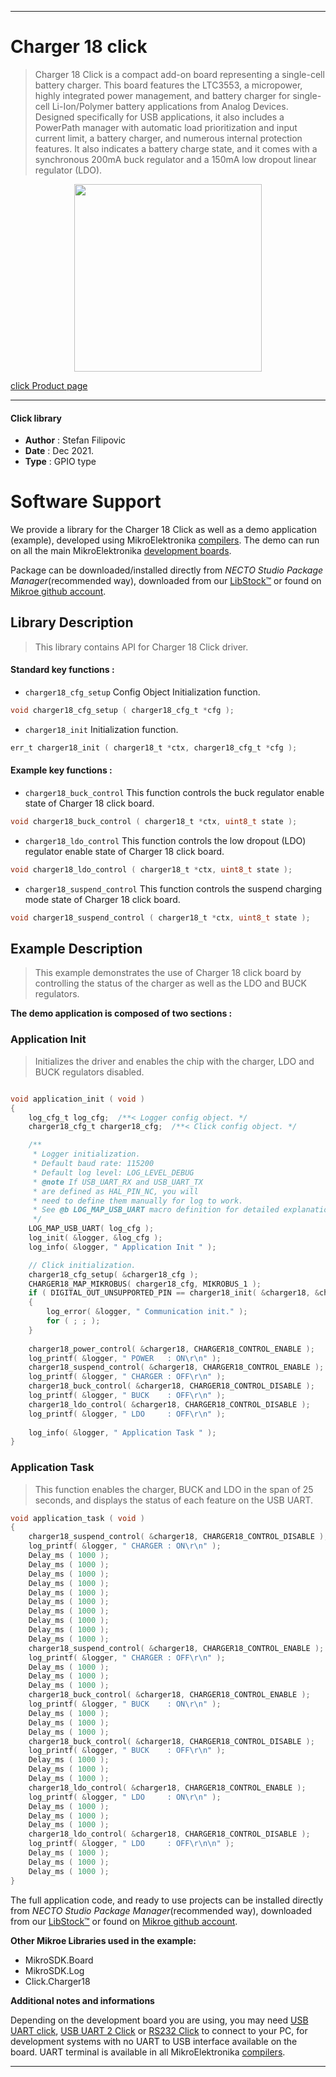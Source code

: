 
---
# Charger 18 click

> Charger 18 Click is a compact add-on board representing a single-cell battery charger. This board features the LTC3553, a micropower, highly integrated power management, and battery charger for single-cell Li-Ion/Polymer battery applications from Analog Devices. Designed specifically for USB applications, it also includes a PowerPath manager with automatic load prioritization and input current limit, a battery charger, and numerous internal protection features. It also indicates a battery charge state, and it comes with a synchronous 200mA buck regulator and a 150mA low dropout linear regulator (LDO).

<p align="center">
  <img src="https://download.mikroe.com/images/click_for_ide/charger18_click.png" height=300px>
</p>

[click Product page](https://www.mikroe.com/charger-18-click)

---


#### Click library

- **Author**        : Stefan Filipovic
- **Date**          : Dec 2021.
- **Type**          : GPIO type


# Software Support

We provide a library for the Charger 18 Click
as well as a demo application (example), developed using MikroElektronika
[compilers](https://www.mikroe.com/necto-studio).
The demo can run on all the main MikroElektronika [development boards](https://www.mikroe.com/development-boards).

Package can be downloaded/installed directly from *NECTO Studio Package Manager*(recommended way), downloaded from our [LibStock&trade;](https://libstock.mikroe.com) or found on [Mikroe github account](https://github.com/MikroElektronika/mikrosdk_click_v2/tree/master/clicks).

## Library Description

> This library contains API for Charger 18 Click driver.

#### Standard key functions :

- `charger18_cfg_setup` Config Object Initialization function.
```c
void charger18_cfg_setup ( charger18_cfg_t *cfg );
```

- `charger18_init` Initialization function.
```c
err_t charger18_init ( charger18_t *ctx, charger18_cfg_t *cfg );
```

#### Example key functions :

- `charger18_buck_control` This function controls the buck regulator enable state of Charger 18 click board.
```c
void charger18_buck_control ( charger18_t *ctx, uint8_t state ); 
```

- `charger18_ldo_control` This function controls the low dropout (LDO) regulator enable state of Charger 18 click board.
```c
void charger18_ldo_control ( charger18_t *ctx, uint8_t state );
```

- `charger18_suspend_control` This function controls the suspend charging mode state of Charger 18 click board.
```c
void charger18_suspend_control ( charger18_t *ctx, uint8_t state ); 
```

## Example Description

> This example demonstrates the use of Charger 18 click board by controlling the status of the charger as well as the LDO and BUCK regulators.

**The demo application is composed of two sections :**

### Application Init

> Initializes the driver and enables the chip with the charger, LDO and BUCK regulators disabled.

```c

void application_init ( void )
{
    log_cfg_t log_cfg;  /**< Logger config object. */
    charger18_cfg_t charger18_cfg;  /**< Click config object. */

    /** 
     * Logger initialization.
     * Default baud rate: 115200
     * Default log level: LOG_LEVEL_DEBUG
     * @note If USB_UART_RX and USB_UART_TX 
     * are defined as HAL_PIN_NC, you will 
     * need to define them manually for log to work. 
     * See @b LOG_MAP_USB_UART macro definition for detailed explanation.
     */
    LOG_MAP_USB_UART( log_cfg );
    log_init( &logger, &log_cfg );
    log_info( &logger, " Application Init " );

    // Click initialization.
    charger18_cfg_setup( &charger18_cfg );
    CHARGER18_MAP_MIKROBUS( charger18_cfg, MIKROBUS_1 );
    if ( DIGITAL_OUT_UNSUPPORTED_PIN == charger18_init( &charger18, &charger18_cfg ) ) 
    {
        log_error( &logger, " Communication init." );
        for ( ; ; );
    }
    
    charger18_power_control( &charger18, CHARGER18_CONTROL_ENABLE );
    log_printf( &logger, " POWER   : ON\r\n" );
    charger18_suspend_control( &charger18, CHARGER18_CONTROL_ENABLE );
    log_printf( &logger, " CHARGER : OFF\r\n" );
    charger18_buck_control( &charger18, CHARGER18_CONTROL_DISABLE );
    log_printf( &logger, " BUCK    : OFF\r\n" );
    charger18_ldo_control( &charger18, CHARGER18_CONTROL_DISABLE );
    log_printf( &logger, " LDO     : OFF\r\n" );
    
    log_info( &logger, " Application Task " );
}

```

### Application Task

> This function enables the charger, BUCK and LDO in the span of 25 seconds, and displays the status of each feature on the USB UART.

```c
void application_task ( void )
{
    charger18_suspend_control( &charger18, CHARGER18_CONTROL_DISABLE );
    log_printf( &logger, " CHARGER : ON\r\n" );
    Delay_ms ( 1000 );
    Delay_ms ( 1000 );
    Delay_ms ( 1000 );
    Delay_ms ( 1000 );
    Delay_ms ( 1000 );
    Delay_ms ( 1000 );
    Delay_ms ( 1000 );
    Delay_ms ( 1000 );
    Delay_ms ( 1000 );
    Delay_ms ( 1000 );
    charger18_suspend_control( &charger18, CHARGER18_CONTROL_ENABLE );
    log_printf( &logger, " CHARGER : OFF\r\n" );
    Delay_ms ( 1000 );
    Delay_ms ( 1000 );
    Delay_ms ( 1000 );
    charger18_buck_control( &charger18, CHARGER18_CONTROL_ENABLE );
    log_printf( &logger, " BUCK    : ON\r\n" );
    Delay_ms ( 1000 );
    Delay_ms ( 1000 );
    Delay_ms ( 1000 );
    charger18_buck_control( &charger18, CHARGER18_CONTROL_DISABLE );
    log_printf( &logger, " BUCK    : OFF\r\n" );
    Delay_ms ( 1000 );
    Delay_ms ( 1000 );
    Delay_ms ( 1000 );
    charger18_ldo_control( &charger18, CHARGER18_CONTROL_ENABLE );
    log_printf( &logger, " LDO     : ON\r\n" );
    Delay_ms ( 1000 );
    Delay_ms ( 1000 );
    Delay_ms ( 1000 );
    charger18_ldo_control( &charger18, CHARGER18_CONTROL_DISABLE );
    log_printf( &logger, " LDO     : OFF\r\n\n" );
    Delay_ms ( 1000 );
    Delay_ms ( 1000 );
    Delay_ms ( 1000 );
}
```

The full application code, and ready to use projects can be installed directly from *NECTO Studio Package Manager*(recommended way), downloaded from our [LibStock&trade;](https://libstock.mikroe.com) or found on [Mikroe github account](https://github.com/MikroElektronika/mikrosdk_click_v2/tree/master/clicks).

**Other Mikroe Libraries used in the example:**

- MikroSDK.Board
- MikroSDK.Log
- Click.Charger18

**Additional notes and informations**

Depending on the development board you are using, you may need
[USB UART click](https://www.mikroe.com/usb-uart-click),
[USB UART 2 Click](https://www.mikroe.com/usb-uart-2-click) or
[RS232 Click](https://www.mikroe.com/rs232-click) to connect to your PC, for
development systems with no UART to USB interface available on the board. UART
terminal is available in all MikroElektronika
[compilers](https://shop.mikroe.com/compilers).

---
